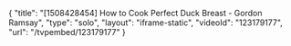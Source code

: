 {
    "title": "[1508428454] How to Cook Perfect Duck Breast - Gordon Ramsay",
    "type": "solo",
    "layout": "iframe-static",
    "videoId": "123179177",
    "url": "\/tvpembed\/123179177"
}